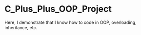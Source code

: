 # C_Plus_Plus_OOP_Project
Here, I demonstrate that I know how to code in OOP, overloading, inheritance, etc.
